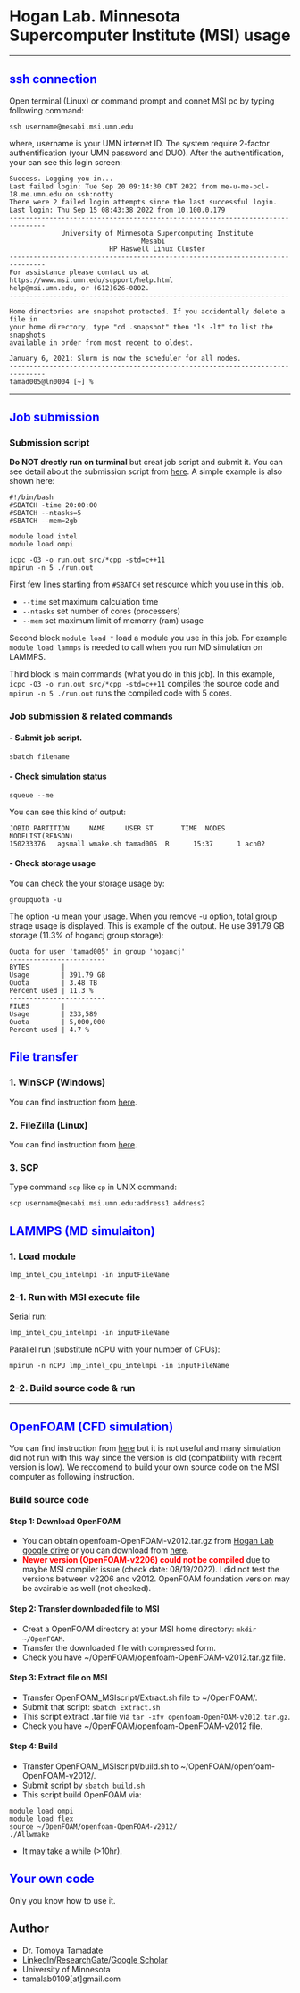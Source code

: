 # Hogan Lab. Minnesota Supercomputer Institute (MSI) usage
---
## <span style="color:blue">ssh connection</span>
Open terminal (Linux) or command prompt and connet MSI pc by typing following command:
```
ssh username@mesabi.msi.umn.edu
```
where, username is your UMN internet ID.  The system require 2-factor authentification (your UMN password and DUO).  After the authentification, your can see this login screen:
```
Success. Logging you in...
Last failed login: Tue Sep 20 09:14:30 CDT 2022 from me-u-me-pcl-18.me.umn.edu on ssh:notty
There were 2 failed login attempts since the last successful login.
Last login: Thu Sep 15 08:43:38 2022 from 10.100.0.179
-------------------------------------------------------------------------------
             University of Minnesota Supercomputing Institute
                                 Mesabi
                         HP Haswell Linux Cluster
-------------------------------------------------------------------------------
For assistance please contact us at https://www.msi.umn.edu/support/help.html
help@msi.umn.edu, or (612)626-0802.
-------------------------------------------------------------------------------
Home directories are snapshot protected. If you accidentally delete a file in
your home directory, type "cd .snapshot" then "ls -lt" to list the snapshots
available in order from most recent to oldest.

January 6, 2021: Slurm is now the scheduler for all nodes.
-------------------------------------------------------------------------------
tamad005@ln0004 [~] %
```
---
## <span style="color:blue">Job submission</span>
### Submission script
**Do NOT drectly run on turminal** but creat job script and submit it.  You can see detail about the submission script from [here](https://www.msi.umn.edu/content/job-submission-and-scheduling-slurm). A simple example is also shown here:
```
#!/bin/bash
#SBATCH -time 20:00:00
#SBATCH --ntasks=5
#SBATCH --mem=2gb

module load intel
module load ompi

icpc -O3 -o run.out src/*cpp -std=c++11
mpirun -n 5 ./run.out
```
First few lines starting from `#SBATCH` set resource which you use in this job.
* `--time` set maximum calculation time
* `--ntasks` set number of cores (processers)
* `--mem` set maximum limit of memorry (ram) usage

Second block `module load *` load a module you use in this job.  For example `module load lammps` is needed to call when you run MD simulation on LAMMPS.

Third block is main commands (what you do in this job).  In this example, `icpc -O3 -o run.out src/*cpp -std=c++11` compiles the source code and `mpirun -n 5 ./run.out` runs the compiled code with 5 cores.
### Job submission & related commands
#### - Submit job script.  
```
sbatch filename
```
#### - Check simulation status
```
squeue --me
```
You can see this kind of output:
```
JOBID PARTITION     NAME     USER ST       TIME  NODES NODELIST(REASON)
150233376   agsmall wmake.sh tamad005  R      15:37      1 acn02
```
#### - Check storage usage
You can check the your storage usage by:
```
groupquota -u
```
The option -u mean your usage.  When you remove -u option, total group strage usage is displayed.  This is example of the output.  He use 391.79 GB storage (11.3% of hogancj group storage):
```
Quota for user 'tamad005' in group 'hogancj'
------------------------
BYTES        |          
Usage        | 391.79 GB
Quota        | 3.48 TB  
Percent used | 11.3 %   
------------------------
FILES        |          
Usage        | 233,589  
Quota        | 5,000,000
Percent used | 4.7 %    
```

## <span style="color:blue">File transfer</span>
### 1. WinSCP (Windows)
You can find instruction from [here](https://www.msi.umn.edu/support/faq/how-do-i-use-winscp-transfer-data).
### 2. FileZilla (Linux)
You can find instruction from [here](https://www.msi.umn.edu/support/faq/how-do-i-use-filezilla-transfer-data).
### 3. SCP
Type command `scp` like `cp` in UNIX command:<br>
```
scp username@mesabi.msi.umn.edu:address1 address2
```
## <span style="color:blue">LAMMPS (MD simulaiton)</span>
### 1. Load module
```
lmp_intel_cpu_intelmpi -in inputFileName
```
### 2-1. Run with MSI execute file
Serial run:
```
lmp_intel_cpu_intelmpi -in inputFileName
```
Parallel run (substitute nCPU with your number of CPUs):
```
mpirun -n nCPU lmp_intel_cpu_intelmpi -in inputFileName
```
### 2-2. Build source code & run
---
## <span style="color:blue">OpenFOAM (CFD simulation)</span>
You can find instruction from [here](https://www.msi.umn.edu/sw/openfoam) but it is not useful and many simulation did not run with this way since the version is old (compatibility with recent version is low). We reccomend to build your own source code on the MSI computer as following instruction.
### Build source code
#### Step 1: Download OpenFOAM
* You can obtain openfoam-OpenFOAM-v2012.tar.gz from [Hogan Lab google drive](https://drive.google.com/drive/folders/1aNexaUZE-kseBgT_6dSQ2XPvSLhlY9ph?usp=sharing) or you can download from [here](https://develop.openfoam.com/Development/openfoam/-/tree/OpenFOAM-v2012).
* <span style="color:red">**Newer version (OpenFOAM-v2206) could not be compiled**</span> due to maybe MSI compiler issue (check date: 08/19/2022).  I did not test the versions between v2206 and v2012.  OpenFOAM foundation version may be avairable as well (not checked).
#### Step 2: Transfer downloaded file to MSI
* Creat a OpenFOAM directory at your MSI home directory: `mkdir ~/OpenFOAM`.
* Transfer the downloaded file with compressed form.
* Check you have ~/OpenFOAM/openfoam-OpenFOAM-v2012.tar.gz file.
#### Step 3: Extract file on MSI
* Transfer OpenFOAM_MSIscript/Extract.sh file to ~/OpenFOAM/.
* Submit that script: `sbatch Extract.sh`
* This script extract .tar file via `tar -xfv openfoam-OpenFOAM-v2012.tar.gz`.
* Check you have ~/OpenFOAM/openfoam-OpenFOAM-v2012 file.
#### Step 4: Build
* Transfer OpenFOAM_MSIscript/build.sh to ~/OpenFOAM/openfoam-OpenFOAM-v2012/.
* Submit script by `sbatch build.sh`
* This script build OpenFOAM via:
```
module load ompi
module load flex
source ~/OpenFOAM/openfoam-OpenFOAM-v2012/
./Allwmake
```
* It may take a while (>10hr).
## <span style="color:blue">Your own code</span>
Only you know how to use it.
## Author
* Dr. Tomoya Tamadate
* [LinkedIn](https://www.linkedin.com/in/tomoya-tamadate-953673142/)/[ResearchGate](https://www.researchgate.net/profile/Tomoya-Tamadate)/[Google Scholar](https://scholar.google.com/citations?user=XXSOgXwAAAAJ&hl=ja)
* University of Minnesota
* tamalab0109[at]gmail.com
